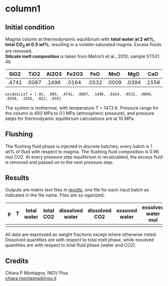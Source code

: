 # column1
## Initial condition
Magma column at thermodynamic equilibrium with
**total water at 2 wt%, total CO<sub>2</sub> at 0.5 wt%**, resulting in a
volatile-saturated magma. Excess fluids are removed.  
**Silicate melt composition** is taken from Metrich et al., 2010; sample
ST531 4b

| SiO2  | TiO2  | Al2O3 | Fe2O3 | FeO   | MnO   | MgO   | CaO   | Na2O | K2O  |
|-------|-------|-------|-------|-------|-------|-------|-------|------|------|
| .4741 | .0087 | .1496 | .0164 | .0532 | .0009 | .0394 | .1556 | .022 | .016 |

```
oxidesList = [.02, .005, .4741, .0087, .1496, .0164, .0532, .0009, .0394, .1556, .022, .016]
```

The system is isothermal, with temperature T = 1473 K. Pressure range for the column is 400
MPa to 0.1 MPa (atmospheric pressure), and pressure steps for
thermodyamic equilibrium calculations are at 10 MPa.

## Flushing
The flushing fluid phase is injected in discrete batches; every batch
is 1 wt% of fluid with respect to magma. The flushing fluid
composition is 0.96 mol CO2. At every
pressure step equilibrium is recalculated, the excess fluid is removed
and passed on to the next pressure step.

## Results
Outputs are matrix text files in [results](pyResults), one file for
each input batch as indicated in the file name. Files are so oganized:

| p | T | total water | total CO2 | dissolved water | dissolved CO2 | exsoved water | exsolved water mol | fluid |
|---|---|-------------|-----------|-----------------|---------------|---------------|--------------------|-------|
|   |   |             |           |                 |               |               |                    |       |

All data are expressed as weight fractions except where otherwise
noted. Dissolved quantities are with respect to total melt phase,
while exsolved quantities are with respect to total fluid phase (water
and CO2).
  
## Credits
Chiara P Montagna, INGV Pisa  
chiara.montagna@ingv.it
